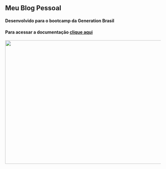 <h2>Meu Blog Pessoal<br></h2> <h4>Desenvolvido para o bootcamp da Generation Brasil</h4>

<h4>Para acessar a documentação <a href="https://github.com/Luanefernandes/angular/tree/master/blogPessoal/documentation">clique aqui</a></h4> 


<p align="left">
<img src="https://j.gifs.com/81VEYm.gif" width="1000" height="400">
<p>

